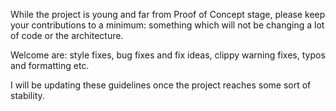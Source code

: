 While the project is young and far from Proof of Concept stage,
please keep your contributions to a minimum: something which will
not be changing a lot of code or the architecture.

Welcome are: style fixes, bug fixes and fix ideas, clippy warning 
fixes, typos and formatting etc.

I will be updating these guidelines once the project reaches some
sort of stability.
